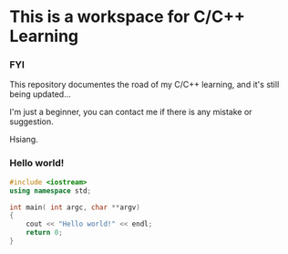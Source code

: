 # This is a workspace for C/C++ Learning

### FYI

This repository documentes the road of my C/C++ learning, and it's still being updated...

I'm just a beginner, you can contact me if there is any mistake or suggestion.

Hsiang.


### Hello world!

```c++
#include <iostream>
using namespace std;

int main( int argc, char **argv)
{
    cout << "Hello world!" << endl;
    return 0;
}
```